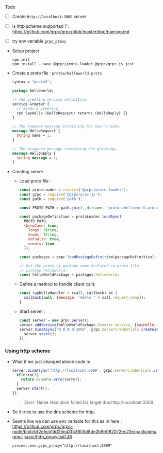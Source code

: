 Todo

- [ ] Create `http://localhost:3009` server
- [ ] is http scheme supported ? : https://github.com/grpc/grpc/blob/master/doc/naming.md
- [ ] try env variable `grpc_proxy`



- Setup project 

  ```
  npm init
  npm install --save @grpc/proto-loader @grpc/grpc-js jest
  ```

- Create a proto file : `protos/helloworld.proto`

  ```protobuf
  syntax = "proto3";
  
  package helloworld;
  
  // The greeting service definition.
  service Greeter {
    // Sends a greeting
    rpc SayHello (HelloRequest) returns (HelloReply) {}
  }
  
  // The request message containing the user's name.
  message HelloRequest {
    string name = 1;
  }
  
  // The response message containing the greetings
  message HelloReply {
    string message = 1;
  }
  ```



- Creating server 

  - Load proto file : 

    ```javascript
    const protoLoader = require('@grpc/proto-loader');
    const grpc = require('@grpc/grpc-js');
    const path = require('path');
    
    const PROTO_PATH = path.join(__dirname, 'protos/helloworld.proto');
    
    const packageDefinition = protoLoader.loadSync(
      PROTO_PATH,
      {keepCase: true,
        longs: String,
        enums: String,
        defaults: true,
        oneofs: true
      });
    
    const packages = grpc.loadPackageDefinition(packageDefinition);
    
    // Get the proto by package name declared in proto file
    // package helloworld;
    const helloWorldPackage = packages.helloworld;
    ```

  - Define a method to handle client calls  

    ```javascript
    const sayHelloHandler = (call, callback) => {
      callback(null, {message: 'Hello ' + call.request.name});
    }
    ```

  - Start server : 

    ```javascript
    const server = new grpc.Server();
    server.addService(helloWorldPackage.Greeter.service, {sayHello: sayHelloHandler});
    server.bindAsync('0.0.0.0:3009', grpc.ServerCredentials.createInsecure(), () => {
      server.start();
    });
    ```

    

### Using http scheme

- What if we just changed above code to 

  ```javascript
  server.bindAsync('http://localhost:3009', grpc.ServerCredentials.createInsecure(), (error) => {
    if(error){
      return console.error(error);
    }
    server.start();
  });
  
  ```

  > Error: Name resolution failed for target dns:http://localhost:3009
  >

- So it tries to use the dns scheme for http. 

- Seems like we can use env variable for this as in here : https://github.com/grpc/grpc-node/blob/bf2e5cb1dd25e43f53605d8de2b8e082072ec23e/packages/grpc-js/src/http_proxy.ts#L45

  ```
  process.env.grpc_proxy="http://localhost:3009"
  ```

  